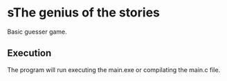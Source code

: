 # sThe genius of the stories
Basic guesser game.

## Execution
The program will run executing the main.exe or compilating the main.c file.
